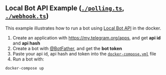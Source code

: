 ## Local Bot API Example ([`./polling.ts`](./polling.ts), [`./webhook.ts`](./webhook.ts))

This example illustrates how to run a bot using [Local Bot API](https://core.telegram.org/bots/api#using-a-local-bot-api-server) in the docker.

1. Create an application with https://my.telegram.org/apps, and get **api id** and **api hash**
2. Create a bot with [@BotFather](https://t.me/BotFather), and get the **bot token**
3. Paste your api id, api hash and token into the [`docker-compose.yml`](./docker-compose.yml) file
4. Run a bot with:

```bash
docker-compose up
```

